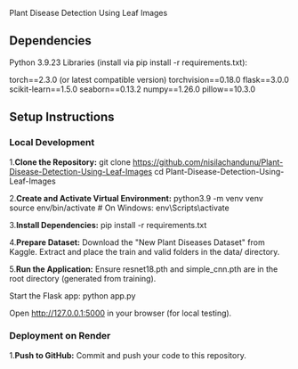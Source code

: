 Plant Disease Detection Using Leaf Images

## Dependencies

Python 3.9.23
Libraries (install via pip install -r requirements.txt):

torch==2.3.0 (or latest compatible version)
torchvision==0.18.0
flask==3.0.0
scikit-learn==1.5.0
seaborn==0.13.2
numpy==1.26.0
pillow==10.3.0

## Setup Instructions

### Local Development

1.**Clone the Repository:**
git clone https://github.com/nisilachandunu/Plant-Disease-Detection-Using-Leaf-Images
cd Plant-Disease-Detection-Using-Leaf-Images

2.**Create and Activate Virtual Environment:**
python3.9 -m venv venv
source env/bin/activate # On Windows: env\Scripts\activate

3.**Install Dependencies:**
pip install -r requirements.txt

4.**Prepare Dataset:**
Download the "New Plant Diseases Dataset" from Kaggle.
Extract and place the train and valid folders in the data/ directory.

5.**Run the Application:**
Ensure resnet18.pth and simple_cnn.pth are in the root directory (generated from training).

Start the Flask app:
python app.py

Open http://127.0.0.1:5000 in your browser (for local testing).

### Deployment on Render

1.**Push to GitHub:**
Commit and push your code to this repository.
